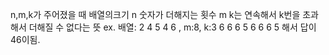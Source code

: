 n,m,k가 주어졌을 때
배열의크기 n
숫자가 더해지는 횟수 m
k는 연속해서 k번을 초과해서 더해질 수 없다는 뜻
ex. 배열: 2 4 5 4 6 , m:8, k:3
6 6 6 5 6 6 6 5 해서 답이 46이됨.
